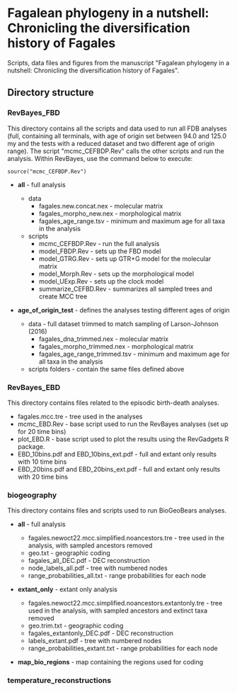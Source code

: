 # Fagalean phylogeny in a nutshell: Chronicling the diversification history of Fagales

Scripts, data files and figures from the manuscript "Fagalean phylogeny in a nutshell: Chronicling the diversification history of Fagales". 

## Directory structure


### RevBayes_FBD

This directory contains all the scripts and data used to run all FDB analyses (full, containing all terminals, with age of origin set between 94.0 and 125.0 my and the tests with a reduced dataset and two different age of origin range). 
The script "mcmc_CEFBDP.Rev" calls the other scripts and run the analysis. Within RevBayes, use the command below to execute:
```
source("mcmc_CEFBDP.Rev")
```

* **all** - full analysis
  * data
    * fagales.new.concat.nex - molecular matrix
    * fagales_morpho_new.nex - morphological matrix
    * fagales_age_range.tsv - minimum and maximum age for all taxa in the analysis
  * scripts
    * mcmc_CEFBDP.Rev - run the full analysis
    * model_FBDP.Rev - sets up the FBD model
    * model_GTRG.Rev - sets up GTR+G model for the molecular matrix
    * model_Morph.Rev - sets up the morphological model
    * model_UExp.Rev - sets up the clock model
    * summarize_CEFBD.Rev - summarizes all sampled trees and create MCC tree

* **age_of_origin_test** - defines the analyses testing different ages of origin
  * data - full dataset trimmed to match sampling of Larson-Johnson (2016)
    * fagales_dna_trimmed.nex - molecular matrix
    * fagales_morpho_trimmed.nex - morphological matrix
    * fagales_age_range_trimmed.tsv - minimum and maximum age for all taxa in the analysis
  * scripts folders - contain the same files defined above

### RevBayes_EBD

This directory contains files related to the episodic birth-death analyses. 

* fagales.mcc.tre - tree used in the analyses
* mcmc_EBD.Rev - base script used to run the RevBayes analyses (set up for 20 time bins)
* plot_EBD.R - base script used to plot the results using the RevGadgets R package.
* EBD_10bins.pdf and EBD_10bins_ext.pdf - full and extant only results with 10 time bins
* EBD_20bins.pdf and EBD_20bins_ext.pdf - full and extant only results with 20 time bins

### biogeography

This directory contains files and scripts used to run BioGeoBears analyses.

* **all** - full analysis
   * fagales.newoct22.mcc.simplified.noancestors.tre - tree used in the analysis, with sampled ancestors removed
   * geo.txt - geographic coding
   * fagales_all_DEC.pdf - DEC reconstruction
   * node_labels_all.pdf - tree with numbered nodes
   * range_probabilities_all.txt - range probabilities for each node
  
 * **extant_only** - extant only analysis
   * fagales.newoct22.mcc.simplified.noancestors.extantonly.tre - tree used in the analysis, with sampled ancestors and extinct taxa removed
   * geo.trim.txt - geographic coding
   * fagales_extantonly_DEC.pdf - DEC reconstruction
   * labels_extant.pdf - tree with numbered nodes
   * range_probabilities_extant.txt - range probabilities for each node
  
  * **map_bio_regions** - map containing the regions used for coding
  
  ### temperature_reconstructions

